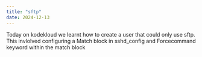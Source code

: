 ```yaml
---
title: "sftp"
date: 2024-12-13
---
```

Today on kodekloud we learnt how to create a user that could only use sftp. This invlolved configuring a Match block in sshd_config and Forcecommand keyword within the match block
